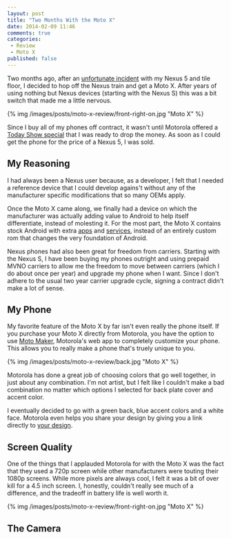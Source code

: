 ```yaml
---
layout: post
title: "Two Months With the Moto X"
date: 2014-02-09 11:46
comments: true
categories: 
 - Review
 - Moto X
published: false
---
```


Two months ago, after an [unfortunate incident](http://www.ebay.com/itm/331089526837?ssPageName=STRK:MESOX:IT&_trksid=p3984.m1561.l2649) with my Nexus 5 and tile floor, I decided to hop off the Nexus train and get a Moto X.  After years of using nothing but Nexus devices (starting with the Nexus S) this was a bit switch that made me a little nervous.

{% img /images/posts/moto-x-review/front-right-on.jpg "Moto X" %}

Since I buy all of my phones off contract, it wasn't until Motorola offered a [Today Show special](http://www.theverge.com/google/2013/12/20/5230680/350-moto-x-is-back-thanks-to-the-today-show) that I was ready to drop the money.  As soon as I could get the phone for the price of a Nexus 5, I was sold.

<!-- more -->

## My Reasoning

I had always been a Nexus user because, as a developer, I felt that I needed a reference device that I could develop agains't without any of the manufacturer specific modifications that so many OEMs apply. 

Once the Moto X came along, we finally had a device on which the manufacturer was actually adding value to Android to help itself differentiate, instead of molesting it.  For the most part, the Moto X contains stock Android with extra [apps](http://www.motorola.com/us/Moto-X-Features-5---And-There%27s-More/motox-features-5-and-theres-more.html) and [services](http://www.motorola.com/us/Moto-X-Features-Touchless-Control/motox-features-2-touchless.html), instead of an entirely custom rom that changes the very foundation of Android.

Nexus phones had also been great for freedom from carriers.  Starting with the Nexus S, I have been buying my phones outright and using prepaid MVNO carriers to allow me the freedom to move between carriers (which I do about once per year) and upgrade my phone when I want.  Since I don't adhere to the usual two year carrier upgrade cycle, signing a contract didn't make a lot of sense.

## My Phone

My favorite feature of the Moto X by far isn't even really the phone itself.  If you purchase your Moto X directly from Motorola, you have the option to use [Moto Maker](https://www.motorola.com/us/motomaker?pid=FLEXR1#exterior/backplate), Motorola's web app to completely customize your phone.  This allows you to really make a phone that's truely unique to you.

{% img /images/posts/moto-x-review/back.jpg "Moto X" %}

Motorola has done a great job of choosing colors that go well together, in just about any combination.  I'm not artist, but I felt like I couldn't make a bad combination no matter which options I selected for back plate cover and accent color.

I eventually decided to go with a green back, blue accent colors and a white face.  Motorola even helps you share your design by giving you a link directly to [your design](https://www.motorola.com/us/motomaker?pid=FLEXR1&rear-color=OP100009&accent-color=OP100024&front-color=color-white&memory=optionMemory-16&wallpaper=82PA00000045&power=OP100034#exterior/backplate).

## Screen Quality

One of the things that I applauded Motorola for with the Moto X was the fact that they used a 720p screen while other manufacturers were touting their 1080p screens.  While more pixels are always cool, I felt it was a bit of over kill for a 4.5 inch screen.  I, honestly, couldn't really see much of a difference, and the tradeoff in battery life is well worth it.

{% img /images/posts/moto-x-review/front-right-on.jpg "Moto X" %}

## The Camera